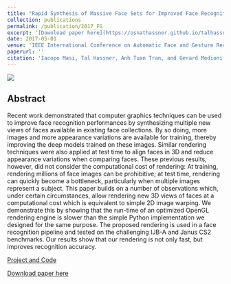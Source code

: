 ```yaml
---
title: "Rapid Synthesis of Massive Face Sets for Improved Face Recognition"
collection: publications
permalink: /publication/2017_FG
excerpt: '[Download paper here](https://osnathassner.github.io/talhassner/files/Masietal_2017.pdf)'
date: 2017-05-01
venue: 'IEEE International Conference on Automatic Face and Gesture Recognition (FG) Washington, DC'
paperurl: ''
citation: 'Iacopo Masi, Tal Hassner, Anh Tuan Tran, and Gerard Medioni. (2017). &quot;Rapid Synthesis of Massive Face Sets for Improved Face Recognition.&quot; <i>IEEE International Conference on Automatic Face and Gesture Recognition (FG) Washington, DC</i>.'
---
```


<img src='https://osnathassner.github.io/talhassner/images/Rapid Synthesis - Icon.jpg'>

Abstract
------
 Recent work demonstrated that computer graphics techniques can be used to improve face recognition performances by synthesizing multiple new views of faces available in existing face collections. By so doing, more images and more appearance variations are available for training, thereby improving the deep models trained on these images. Similar rendering techniques were also applied at test time to align faces in 3D and reduce appearance variations when comparing faces. These previous results, however, did not consider the computational cost of rendering: At training, rendering millions of face images can be prohibitive; at test time, rendering can quickly become a bottleneck, particularly when multiple images represent a subject. This paper builds on a number of observations which, under certain circumstances, allow rendering new 3D views of faces at a computational cost which is equivalent to simple 2D image warping. We demonstrate this by showing that the run-time of an optimized OpenGL rendering engine is slower than the simple Python implementation we designed for the same purpose. The proposed rendering is used in a face recognition pipeline and tested on the challenging IJB-A and Janus CS2 benchmarks. Our results show that our rendering is not only fast, but improves recognition accuracy.


[Project and Code](https://osnathassner.github.io/talhassner/projects/augmented_faces/project.html)

[Download paper here](https://osnathassner.github.io/talhassner/files/Masietal_2017.pdf)
